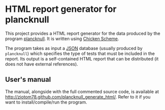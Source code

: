 HTML report generator for plancknull
====================================

This project provides a HTML report generator for the data produced by
the program [plancknull](https://github.com/zonca/plancknull). It is
written using [Chicken Scheme](http://www.call-cc.org).

The program takes as input a [JSON](http://en.wikipedia.org/wiki/JSON)
database (usually produced by `plancknull`) which specifies the type
of tests that must be included in the report. Its output is a
self-contained HTML report that can be distributed (it does not have
external references).

User's manual
-------------

The manual, alongside with the full commented source code, is
available at http://ziotom78.github.com/plancknull_generate_html/.
Refer to it if you want to install/compile/run the program.
